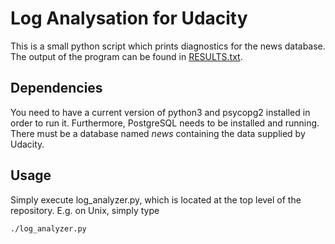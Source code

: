 # Log Analysation for Udacity

This is a small python script which prints diagnostics
for the news database. The output of the program can be
found in [RESULTS.txt](./RESULTS.txt).

## Dependencies
You need to have a current version of python3 and psycopg2
installed in order to run it. Furthermore, PostgreSQL needs
to be installed and running. There must be a database
named *news* containing the data supplied by Udacity.

## Usage
Simply execute log_analyzer.py, which is located at the
top level of the repository. E.g. on Unix, simply type
```
./log_analyzer.py
```